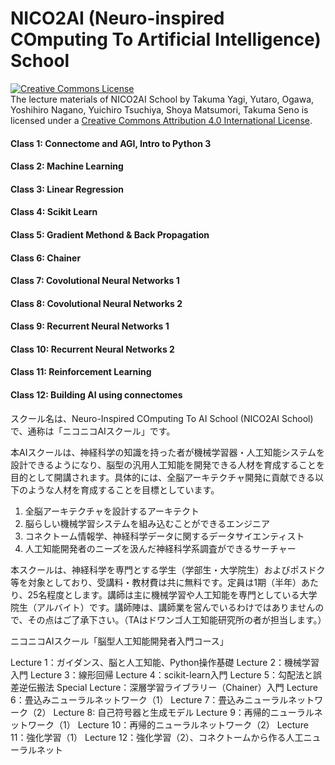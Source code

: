 # NICO2AI (Neuro-inspired COmputing To Artificial Intelligence) School
<a rel="license" href="http://creativecommons.org/licenses/by/4.0/"><img alt="Creative Commons License" style="border-width:0" src="https://i.creativecommons.org/l/by/4.0/88x31.png" /></a><br /><span xmlns:dct="http://purl.org/dc/terms/" property="dct:title">The lecture materials of NICO2AI School</span> by <span xmlns:cc="http://creativecommons.org/ns#" property="cc:attributionName">Takuma Yagi, Yutaro, Ogawa, Yoshihiro Nagano, Yuichiro Tsuchiya, Shoya Matsumori, Takuma Seno</span> is licensed under a <a rel="license" href="http://creativecommons.org/licenses/by/4.0/">Creative Commons Attribution 4.0 International License</a>.

#### Class 1: Connectome and AGI, Intro to Python 3
#### Class 2: Machine Learning 
#### Class 3: Linear Regression
#### Class 4: Scikit Learn
#### Class 5: Gradient Methond & Back Propagation
#### Class 6: Chainer
#### Class 7: Covolutional Neural Networks 1
#### Class 8: Covolutional Neural Networks 2
#### Class 9: Recurrent Neural Networks 1
#### Class 10: Recurrent Neural Networks 2
#### Class 11: Reinforcement Learning
#### Class 12: Building AI using connectomes

スクール名は、Neuro-Inspired COmputing To AI School (NICO2AI School)で、通称は「ニコニコAIスクール」です。

本AIスクールは、神経科学の知識を持った者が機械学習器・人工知能システムを設計できるようになり、脳型の汎用人工知能を開発できる人材を育成することを目的として開講されます。具体的には、全脳アーキテクチャ開発に貢献できる以下のような人材を育成することを目標としています。

1. 全脳アーキテクチャを設計するアーキテクト
2. 脳らしい機械学習システムを組み込むことができるエンジニア
3. コネクトーム情報学、神経科学データに関するデータサイエンティスト
4. 人工知能開発者のニーズを汲んだ神経科学系調査ができるサーチャー

本スクールは、神経科学を専門とする学生（学部生・大学院生）およびポスドク等を対象としており、受講料・教材費は共に無料です。定員は1期（半年）あたり、25名程度とします。講師は主に機械学習や人工知能を専門としている大学院生（アルバイト）です。講師陣は、講師業を営んでいるわけではありませんので、その点はご了承下さい。（TAはドワンゴ人工知能研究所の者が担当します。）

ニコニコAIスクール「脳型人工知能開発者入門コース」

Lecture 1：ガイダンス、脳と人工知能、Python操作基礎
Lecture 2：機械学習入門
Lecture 3：線形回帰
Lecture 4：scikit-learn入門
Lecture 5：勾配法と誤差逆伝搬法
Special Lecture：深層学習ライブラリー（Chainer）入門
Lecture 6：畳込みニューラルネットワーク（1）
Lecture 7：畳込みニューラルネットワーク（2）
Lecture 8: 自己符号器と生成モデル
Lecture 9：再帰的ニューラルネットワーク（1）
Lecture 10：再帰的ニューラルネットワーク（2）
Lecture 11：強化学習（1）
Lecture 12：強化学習（2）、コネクトームから作る人工ニューラルネット

